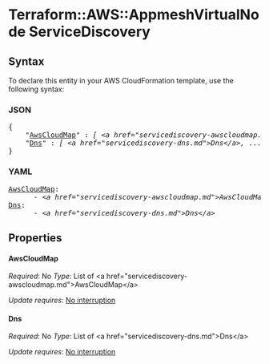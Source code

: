 # Terraform::AWS::AppmeshVirtualNode ServiceDiscovery

## Syntax

To declare this entity in your AWS CloudFormation template, use the following syntax:

### JSON

<pre>
{
    "<a href="#awscloudmap" title="AwsCloudMap">AwsCloudMap</a>" : <i>[ &lt;a href=&#34;servicediscovery-awscloudmap.md&#34;&gt;AwsCloudMap&lt;/a&gt;, ... ]</i>,
    "<a href="#dns" title="Dns">Dns</a>" : <i>[ &lt;a href=&#34;servicediscovery-dns.md&#34;&gt;Dns&lt;/a&gt;, ... ]</i>
}
</pre>

### YAML

<pre>
<a href="#awscloudmap" title="AwsCloudMap">AwsCloudMap</a>: <i>
      - &lt;a href=&#34;servicediscovery-awscloudmap.md&#34;&gt;AwsCloudMap&lt;/a&gt;</i>
<a href="#dns" title="Dns">Dns</a>: <i>
      - &lt;a href=&#34;servicediscovery-dns.md&#34;&gt;Dns&lt;/a&gt;</i>
</pre>

## Properties

#### AwsCloudMap

_Required_: No
_Type_: List of &lt;a href=&#34;servicediscovery-awscloudmap.md&#34;&gt;AwsCloudMap&lt;/a&gt;

_Update requires_: [No interruption](https://docs.aws.amazon.com/AWSCloudFormation/latest/UserGuide/using-cfn-updating-stacks-update-behaviors.html#update-no-interrupt)

#### Dns

_Required_: No
_Type_: List of &lt;a href=&#34;servicediscovery-dns.md&#34;&gt;Dns&lt;/a&gt;

_Update requires_: [No interruption](https://docs.aws.amazon.com/AWSCloudFormation/latest/UserGuide/using-cfn-updating-stacks-update-behaviors.html#update-no-interrupt)

